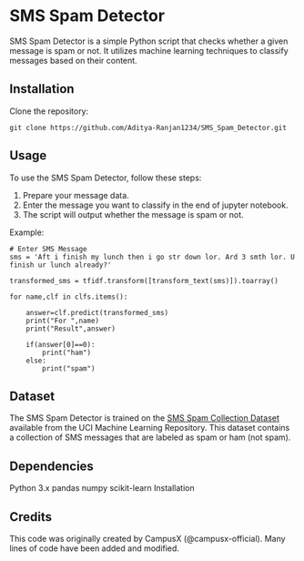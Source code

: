 # SMS Spam Detector

SMS Spam Detector is a simple Python script that checks whether a given message is spam or not. It utilizes machine learning techniques to classify messages based on their content.

## Installation

Clone the repository:

   ```
   git clone https://github.com/Aditya-Ranjan1234/SMS_Spam_Detector.git
   ```

## Usage

To use the SMS Spam Detector, follow these steps:

1. Prepare your message data.
2. Enter the message you want to classify in the end of jupyter notebook.
3. The script will output whether the message is spam or not.

Example:

```
# Enter SMS Message
sms = 'Aft i finish my lunch then i go str down lor. Ard 3 smth lor. U finish ur lunch already?'

transformed_sms = tfidf.transform([transform_text(sms)]).toarray()

for name,clf in clfs.items():
    
    answer=clf.predict(transformed_sms)  
    print("For ",name)
    print("Result",answer)

    if(answer[0]==0):
        print("ham")
    else:
        print("spam")
```

## Dataset

The SMS Spam Detector is trained on the [SMS Spam Collection Dataset](https://archive.ics.uci.edu/ml/datasets/SMS+Spam+Collection) available from the UCI Machine Learning Repository. This dataset contains a collection of SMS messages that are labeled as spam or ham (not spam).

## Dependencies
Python 3.x
pandas
numpy
scikit-learn 
Installation

## Credits

This code was originally created by CampusX (@campusx-official).
Many lines of code have been added and modified.
